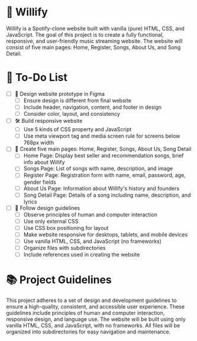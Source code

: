 # 🎵 Willify
Willify is a Spotify-clone website built with vanilla (pure) HTML, CSS, and JavaScript. The goal of this project is to create a fully functional, responsive, and user-friendly music streaming website. The website will consist of five main pages: Home, Register, Songs, About Us, and Song Detail.

# 📝 To-Do List 

- [ ] 🎨 Design website prototype in Figma
  - [ ] Ensure design is different from final website
  - [ ] Include header, navigation, content, and footer in design
  - [ ] Consider color, layout, and consistency

- [ ] 🛠️ Build responsive website
  - [ ] Use 5 kinds of CSS property and JavaScript
  - [ ] Use meta viewport tag and media screen rule for screens below 768px width

- [ ] 📄 Create five main pages: Home, Register, Songs, About Us, Song Detail
  - [ ] Home Page: Display best seller and recommendation songs, brief info about Willify
  - [ ] Songs Page: List of songs with name, description, and image
  - [ ] Register Page: Registration form with name, email, password, age, gender fields
  - [ ] About Us Page: Information about Willify's history and founders
  - [ ] Song Detail Page: Details of a song including name, description, and lyrics

- [ ] 📏 Follow design guidelines
  - [ ] Observe principles of human and computer interaction
  - [ ] Use only external CSS
  - [ ] Use CSS box positioning for layout
  - [ ] Make website responsive for desktops, tablets, and mobile devices
  - [ ] Use vanilla HTML, CSS, and JavaScript (no frameworks)
  - [ ] Organize files with subdirectories
  - [ ] Include references used in creating the website

# 📚 Project Guidelines
This project adheres to a set of design and development guidelines to ensure a high-quality, consistent, and accessible user experience. These guidelines include principles of human and computer interaction, responsive design, and language use. The website will be built using only vanilla HTML, CSS, and JavaScript, with no frameworks. All files will be organized into subdirectories for easy navigation and maintenance.